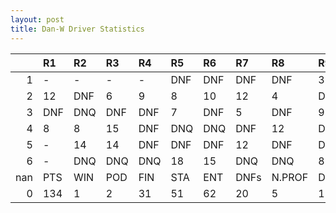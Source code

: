 ```yaml
---
layout: post 
title: Dan-W Driver Statistics
--- 
```


|     | R1   | R2   | R3   | R4   | R5   | R6   | R7   | R8     | R9   | R10   | R11   | R12   | Points   | Pos   |
|----:|:-----|:-----|:-----|:-----|:-----|:-----|:-----|:-------|:-----|:------|:------|:------|:---------|:------|
|   1 | -    | -    | -    | -    | DNF  | DNF  | DNF  | DNF    | 3    | 20    | 7     | 1     | 70.0     | 6.0   |
|   2 | 12   | DNF  | 6    | 9    | 8    | 10   | 12   | 4      | DNF  | 15    | 6     | 11    | 105.0    | 3.0   |
|   3 | DNF  | DNQ  | DNF  | DNF  | 7    | DNF  | 5    | DNF    | 9    | DNF   | 5     | 5     | 129.0    | 3.0   |
|   4 | 8    | 8    | 15   | DNF  | DNQ  | DNQ  | DNF  | 12     | DNQ  | DNQ   | DNQ   | 15    | 131.0    | 2.0   |
|   5 | -    | 14   | 14   | DNF  | DNF  | DNF  | 12   | DNF    | DNF  | DNF   | 15    | -     | 60.0     | 8.0   |
|   6 | -    | DNQ  | DNQ  | DNQ  | 18   | 15   | DNQ  | DNQ    | 8    | nan   | nan   | nan   | 103.0    | 1.0   |
| nan | PTS  | WIN  | POD  | FIN  | STA  | ENT  | DNFs | N.PROF | DNQ  | %FIN  | PPR   | BST   | CHA      | RNK   |
|   0 | 134  | 1    | 2    | 31   | 51   | 62   | 20   | 5      | 11   | 60.78 | 2.16  | 1     | 0.0      | 14.0  |